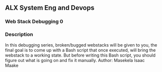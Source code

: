 ## ALX System Eng and Devops
### Web Stack Debugging 0
### Description
In this debugging series, broken/bugged webstacks will be given to you, the final goal is to come up with a Bash script that once executed, will bring the webstack to a working state. But before writing this Bash script, you should figure out what is going on and fix it manually.
Author: Masekela Isaac Maake
